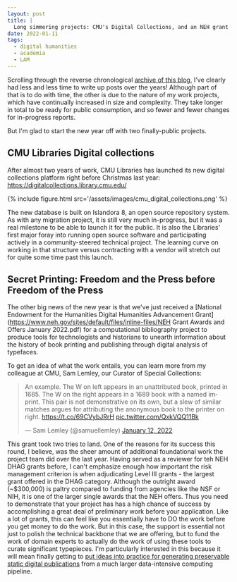 ```yaml
---
layout: post
title: |
  Long simmering projects: CMU's Digital Collections, and an NEH grant
date: 2022-01-11
tags:
  - digital humanities
  - academia
  - LAM
---
```


Scrolling through the reverse chronological [archive of this blog](/archive), I've clearly had less and less time to write up posts over the years!
Although part of that is to do with time, the other is due to the nature of my work projects, which have continually increased in size and complexity.
They take longer in total to be ready for public consumption, and so fewer and fewer changes for in-progress reports.

But I'm glad to start the new year off with two finally-public projects.

## CMU Libraries Digital collections

After almost two years of work, CMU Libraries has launched its new digital collections platform right before Christmas last year: <https://digitalcollections.library.cmu.edu/>

{% include figure.html src='/assets/images/cmu_digital_collections.png' %}

The new database is built on Islandora 8, an open source repository system.
As with any migration project, it is still very much in-progress, but it was a real milestone to be able to launch it for the public.
It is also the Libraries' first major foray into running open source software and participating actively in a community-steered technical project.
The learning curve on working in that structure versus contracting with a vendor will stretch out for quite some time past this launch.

## Secret Printing: Freedom and the Press before Freedom of the Press

The other big news of the new year is that we've just received a [National Endowment for the Humanities Digital Humanities Advancement Grant](https://www.neh.gov/sites/default/files/inline-files/NEH Grant Awards and Offers January 2022.pdf) for a computational bibliography project to produce tools for technologists and historians to unearth information about the history of book printing and publishing through digital analysis of typefaces.

To get an idea of what the work entails, you can learn more from my colleague at CMU, Sam Lemley, our Curator of Special Collections:

<blockquote class="twitter-tweet" data-partner="tweetdeck"><p lang="en" dir="ltr">An example. The W on left appears in an unattributed book, printed in 1685. The W on the right appears in a 1689 book with a named imprint. This pair is not demonstrative on its own, but a slew of similar matches argues for attributing the anonymous book to the printer on right. <a href="https://t.co/69CVybJRrH">https://t.co/69CVybJRrH</a> <a href="https://t.co/QxkVQQ11Bk">pic.twitter.com/QxkVQQ11Bk</a></p>&mdash; Sam Lemley (@samuellemley) <a href="https://twitter.com/samuellemley/status/1481267161473728517?ref_src=twsrc%5Etfw">January 12, 2022</a></blockquote>
<script async src="https://platform.twitter.com/widgets.js" charset="utf-8"></script>

This grant took two tries to land.
One of the reasons for its success this round, I believe, was the sheer amount of additional foundational work the project team did over the last year.
Having served as a reviewer for teh NEH DHAG grants before, I can't emphasize enough how important the risk management criterion is when adjudicating Level III grants - the largest grant offered in the DHAG category.
Although the outright award (~$300,000) is paltry compared to funding from agencies like the NSF or NIH, it is one of the larger single awards that the NEH offers.
Thus you need to demonstrate that your project has has a high chance of success by accomplishing a great deal of preliminary work before your application.
Like a lot of grants, this can feel like you essentially have to DO the work before you get money to do the work.
But in this case, the support is essential not just to polish the technical backbone that we are offering, but to fund the work of domain experts to actually do the work of using these tools to curate significant typepieces.
I'm particularly interested in this because it will mean finally getting to [put ideas into practice for generating preservable static digital publications](https://doi.org/10.1184/R1/18280082) from a much larger data-intensive computing pipeline.
